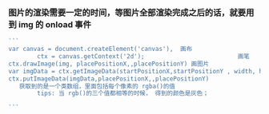 ### 图片的渲染需要一定的时间，等图片全部渲染完成之后的话，就要用到 img 的 onload 事件

```javascript
​```
var canvas = document.createElement('canvas'),  画布
		ctx = canvas.getContext('2d');  						画笔
ctx.drawImage(img, placePositionX,,placePositionY) 画图片
var imgData = ctx.getImageData(startPositionX,startPositionY , width, height) 获取 image 的信息
ctx.putImageData(imgData,placePositionX,,placePositionY)
   获取到的是一个类数组，里面包括每个像素的 rgba()的值 
		tips: 当 rgb()的三个值都相等的时候， 得到的颜色是灰色；

​```

```



